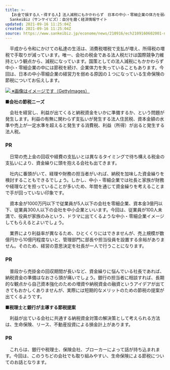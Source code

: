 ```yaml
---
title: >-
  【お金で損する人・得する人】法人減税にもかかわらず　日本の中小・零細企業の体力を弱める「節税保険」 (13ページ) -
  SankeiBiz（サンケイビズ）：自分を磨く経済情報サイト
updated: 2021-09-16 11:25:04Z
created: 2021-09-16 11:25:04Z
source: https://www.sankeibiz.jp/econome/news/210916/ech2109160602001-n1.htm
---
```


　平成から令和にかけての私達の生活は、消費税増税で支払が増え、所得税の増税で手取りが減っています。唯一、会社の税金である法人税だけは国際競争力維持という観点から、減税になっています。国策としての法人減税にもかかわらず中小・零細企業の中には節税を続け、企業体力を失っていることもあります。今回は、日本の中小零細企業の経営力を弱める原因の１つになっている生命保険の節税についてお伝えします。

[![](https://www.sankeibiz.jp/images/news/210916/ech2109160602001-p1.jpg)  ※画像はイメージです（GettyImages）](https://www.sankeibiz.jp/econome/photos/210916/ech2109160602001-p1.htm)

**■会社の節税ニーズ**

　会社を経営し、利益が出てくると納税資金をいかに準備するか、という問題が発生します。利益の有無に関わらず支払いが発生する法人住民税、資本金額の水準や売上が一定水準を超えると発生する消費税、利益（所得）が出ると発生する法人税。

### PR

　日常の売上金の回収や経費の支払いとは異なるタイミングで待ち構える税金の支払いにより、資金繰りに頭を抱える会社も出てきます。

　社内に番頭がいて、経理や財務の担当者がいれば、納税を加味した資金繰りを検討することもできるでしょう。しかし、中小・零細企業では社長と家族が財務や経理などを担っていることが多いため、年間を通じて資金繰りを考えることまで手が回っていない印象です。

　資本金が1000万円以下で従業員が5人以下の会社を零細企業、資本金3億円以下、従業員300人以下の会社を中小企業といいます。今回は、従業員が100人未満で、役員が家族のみという、ドラマに出てくるような中小・零細企業イメージしてもらえるとよいでしょう。

　業界により利益率が異なるため、ひとくくりにはできませんが、売上規模が数億円から10億円程度ないと、管理部門に部長や担当役員を設置する余裕がありません。そのため、経営の意思決定を社長が一人で行うことになります。

### PR

　普段から売掛金の回収期間が長いなど、資金繰りに悩んでいる社長であれば、納税資金の準備はなおさら頭が痛いでしょう。銀行の担当者に相談すれば、長期的な観点から自己資本強化のための増資や納税資金の融資というアイデアが出てきてもおかしくありませんが、実際には短期的なメリットのための節税の提案が出てくるようです。

**■税理士と銀行が主導する節税提案**

　利益が出ている会社に共通する納税資金対策の解決策として考えられる方法は、生命保険、リース、不動産投資による損金計上があります。

### PR

　これらは、銀行や税理士、保険会社、ブローカーによって話が持ち込まれます。今回は、このうちどの会社でも取り組みやすい、生命保険による節税についてのお話となります。